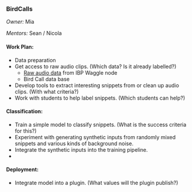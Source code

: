 ### BirdCalls
*Owner:* Mia

*Mentors:* Sean / Nicola

#### Work Plan:
* Data preparation
* Get access to raw audio clips. (Which data? Is it already labelled?)
  * [Raw audio data](https://web.lcrc.anl.gov/public/waggle/private/training_data/aot_audio_and_images/good/dca6328534ce/audio/microphone/)  from IBP Waggle node
  * Bird Call data base
* Develop tools to extract interesting snippets from or clean up audio clips. (With what criteria?)
* Work with students to help label snippets. (Which students can help?)

#### Classification:
* Train a simple model to classify snippets. (What is the success criteria for this?)
* Experiment with generating synthetic inputs from randomly mixed snippets and various kinds of background noise.
* Integrate the synthetic inputs into the training pipeline.
*
#### Deployment:
* Integrate model into a plugin. (What values will the plugin publish?)

